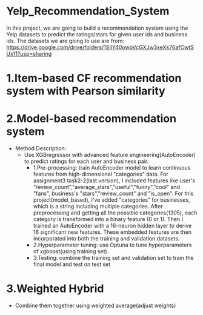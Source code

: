 # Yelp_Recommendation_System
In this project, we are going to build a recommendation system using the Yelp datasets to predict the ratings/stars for given user ids and business ids. The datasets we are going to use are from: https://drive.google.com/drive/folders/1SIlY40owpVcGXJw3xeXk76afCwtSUx11?usp=sharing

# 1.Item-based CF recommendation system with Pearson similarity

# 2.Model-based recommendation system
- Method Description:
  - Use XGBregressor with advanced feature engineering(AutoEncoder) to predict ratings for each user and business pair.
    - 1.Pre-processing: train AutoEncoder model to learn continuous features from high-dimensional "categories" data. For assignment3 task2-2(last version), I included features like user's "review_count","average_stars","useful","funny","cool" and "fans", business's "stars","review_count" and "is_open". For this project(model_based), I've added "categories" for businesses, which is a string including multiple categories. After preprocessing and getting all the possible categories(1305), each category is transformed into a binary feature (0 or 1). Then I trained an AutoEncoder with a 16-neuron hidden layer to derive 16 significant new features. These embedded features are then incorporated into both the training and validation datasets.
    - 2.Hyperparameter tuning: use Optuna to tune hyperparameters of xgboost(using training set).
    - 3.Testing: combine the training set and validation set to train the final model and test on test set

# 3.Weighted Hybrid
- Combine them together using weighted average(adjust weights)
